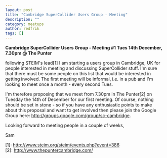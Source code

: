```yaml
---
layout: post
title: "Cambridge SuperCollider Users Group - Meeting"
description: ""
category: meetups
author: redfrik
tags: []
---
```

<p><strong>Cambridge SuperCollider Users Group - Meeting #1 Tues 14th December, 7.30pm @ The Punter </strong></p>
<p>following STEIM's lead[1] I am starting a users group in Cambridge, UK for people interested in meeting and discussing SuperCollider stuff. I'm sure that there must be some people on this list that would be interested in getting involved. The first meeting will be informal, i.e. in a pub and I'm looking to meet once a month - every second Tues.</p>
<p>I'm therefore proposing that we meet from 7.30pm in The Punter[2] on Tuesday the 14th of December for our first meeting. Of course, nothing should be set in stone - so if you have any enthusiastic points to make about this proposal and want to get involved then please join the Google Group here: <a href="http://groups.google.com/group/sc-cambridge">http://groups.google.com/group/sc-cambridge</a>.</p>
<p>Looking forward to meeting people in a couple of weeks,</p>
<p>Sam</p>
<p>[1]: <a href="http://www.steim.org/steim/events.php?event=386">http://www.steim.org/steim/events.php?event=386</a><br />
[2]: <a href="http://www.thepuntercambridge.com/">http://www.thepuntercambridge.com/</a></p>
